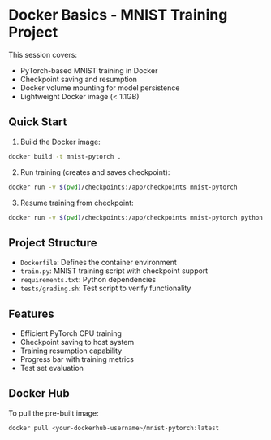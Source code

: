 # Docker Basics - MNIST Training Project

This session covers:
- PyTorch-based MNIST training in Docker
- Checkpoint saving and resumption
- Docker volume mounting for model persistence
- Lightweight Docker image (< 1.1GB)

## Quick Start

1. Build the Docker image:
```bash
docker build -t mnist-pytorch .
```

2. Run training (creates and saves checkpoint):
```bash
docker run -v $(pwd)/checkpoints:/app/checkpoints mnist-pytorch
```

3. Resume training from checkpoint:
```bash
docker run -v $(pwd)/checkpoints:/app/checkpoints mnist-pytorch python train.py --resume
```

## Project Structure
- `Dockerfile`: Defines the container environment
- `train.py`: MNIST training script with checkpoint support
- `requirements.txt`: Python dependencies
- `tests/grading.sh`: Test script to verify functionality

## Features
- Efficient PyTorch CPU training
- Checkpoint saving to host system
- Training resumption capability
- Progress bar with training metrics
- Test set evaluation

## Docker Hub
To pull the pre-built image:
```bash
docker pull <your-dockerhub-username>/mnist-pytorch:latest
